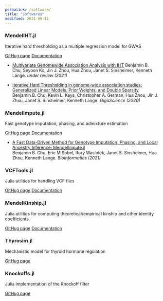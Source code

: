 ```yaml
---
permalink: /software/
title: "Softwares"
modified: 2021-09-11
---
```


### MendelIHT.jl

Iterative hard thresholding as a multiple regression model for GWAS

[GitHug page](https://github.com/OpenMendel/MendelIHT.jl)
[Documentation](https://openmendel.github.io/MendelIHT.jl/latest/)

+ [Multivariate Genomewide Association Analysis with IHT](https://www.biorxiv.org/content/10.1101/2021.08.04.455145v2.abstract)
Benjamin B. Chu, Seyoon Ko, Jin J. Zhou, Hua Zhou, Janet S. Sinsheimer, Kenneth Lange. *under review (2021)*

+ [Iterative Hard Thresholding in genome-wide association studies: Generalized Linear Models, Prior Weights, and Double Sparsity](https://academic.oup.com/gigascience/article-abstract/9/6/giaa044/5850823)  
Benjamin B. Chu, Kevin L. Keys, Christopher A. German, Hua Zhou, Jin J. Zhou,  Janet S. Sinsheimer, Kenneth Lange. *GigaScience (2020)*

### MendelImpute.jl

Fast genotype imputation, phasing, and admixture estimation

[GitHug page](https://github.com/OpenMendel/MendelImpute.jl)
[Documentation](https://openmendel.github.io/MendelImpute.jl/dev/)

+ [A Fast Data-Driven Method for Genotype Imputation, Phasing, and Local Ancestry Inference: MendelImpute.jl](https://academic.oup.com/bioinformatics/advance-article-abstract/doi/10.1093/bioinformatics/btab489/6325083)  
Benjamin B. Chu, Eric M Sobel, Rory Wasiolek, Janet S. Sinsheimer, Hua Zhou, Kenneth Lange. *Bioinformatics (2021)*

### VCFTools.jl

Julia utilities for handling VCF files

[GitHug page](https://github.com/OpenMendel/VCFTools.jl)
[Documentation](https://openmendel.github.io/VCFTools.jl/dev/)

### MendelKinship.jl

Julia utilities for computing theoretical/empirical kinship and other identity coefficients

[GitHug page](https://github.com/OpenMendel/MendelKinship.jl)
[Documentation](https://openmendel.github.io/MendelKinship.jl/dev/)

### Thyrosim.jl

Mechanistic model for thyroid hormone regulation

[GitHug page](https://github.com/biona001/Thyrosim.jl)

### Knockoffs.jl

Julia implementation of the Knockoff filter

[GitHug page](https://github.com/biona001/Knockoffs.jl)
